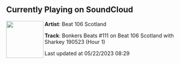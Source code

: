 ## Currently Playing on SoundCloud

[<img align="left" width="100" src="https://i1.sndcdn.com/artworks-skgeRk36leLS6pc6-bDSyIg-t500x500.jpg">](https://soundcloud.com/beat106scotland/bonkers-beats-111-on-beat-1)

**Artist**: Beat 106 Scotland 

**Track**: Bonkers Beats #111 on Beat 106 Scotland with Sharkey 190523 (Hour 1)

Last updated at 05/22/2023 08:29
